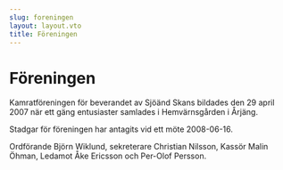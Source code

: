 ```yaml
---
slug: foreningen
layout: layout.vto
title: Föreningen
---
```


# Föreningen

Kamratföreningen för beverandet av Sjöänd Skans bildades den 29 april 2007 när ett gäng entusiaster samlades i Hemvärnsgården i Årjäng.

Stadgar för föreningen har antagits vid ett möte 2008-06-16.

Ordförande Björn Wiklund, sekreterare Christian Nilsson, Kassör Malin Öhman, Ledamot Åke Ericsson och Per-Olof Persson.
